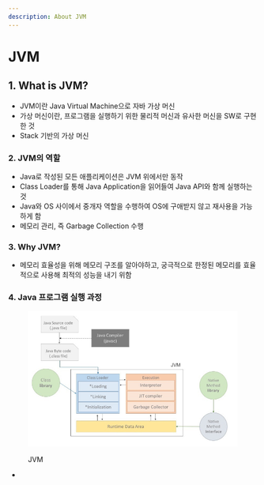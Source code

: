```yaml
---
description: About JVM
---
```


# JVM

## 1. What is JVM?

* JVM이란 Java Virtual Machine으로 자바 가상 머신
* 가상 머신이란, 프로그램을 실행하기 위한 물리적 머신과 유사한 머신을 SW로 구현한 것
* Stack 기반의 가상 머신

### 2. JVM의 역할

* Java로 작성된 모든 애플리케이션은 JVM 위에서만 동작
* Class Loader를 통해 Java Application을 읽어들여 Java API와 함께 실행하는 것
* Java와 OS 사이에서 중개자 역할을 수행하여 OS에 구애받지 않고 재사용을 가능하게 함
* 메모리 관리, 즉 Garbage Collection 수행

### 3. Why JVM?

* 메모리 효율성을 위해 메모리 구조를 알아야하고, 궁극적으로 한정된 메모리를 효율적으로 사용해 최적의 성능을 내기 위함

### 4. Java 프로그램 실행 과정

<figure><img src=".gitbook/assets/JVM.png" alt=""><figcaption><p>JVM</p></figcaption></figure>

*
